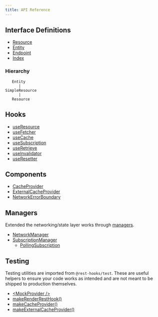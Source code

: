 ```yaml
---
title: API Reference
---
```


## Interface Definitions
- [Resource](Resource.md)
- [Entity](Entity.md)
- [Endpoint](Endpoint.md)
- [Index](Index.md)

### Hierarchy

```
   Entity
      |
SimpleResource
      |
   Resource
```

## Hooks
- [useResource](useResource.md)
- [useFetcher](useFetcher.md)
- [useCache](useCache.md)
- [useSubscription](useSubscription.md)
- [useRetrieve](useRetrieve.md)
- [useInvalidator](useInvalidator.md)
- [useResetter](useResetter.md)

## Components
- [CacheProvider](CacheProvider.md)
- [ExternalCacheProvider](ExternalCacheProvider.md)
- [NetworkErrorBoundary](NetworkErrorBoundary.md)

## Managers

Extended the networking/state layer works through [managers](Manager.md).

- [NetworkManager](NetworkManager.md)
- [SubscriptionManager](SubscriptionManager.md)
  - [PollingSubscription](PollingSubscription.md)

## Testing

Testing utilities are imported from `@rest-hooks/test`. These are useful
helpers to ensure your code works as intended and are not meant to be shipped
to production themselves.

- [<MockProvider /\>](MockProvider)
- [makeRenderRestHook()](makeRenderRestHook)
- [makeCacheProvider()](makeCacheProvider)
- [makeExternalCacheProvider()](makeExternalCacheProvider)
